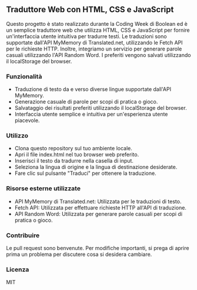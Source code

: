 ## Traduttore Web con HTML, CSS e JavaScript

Questo progetto è stato realizzato durante la Coding Week di Boolean ed è un semplice traduttore web che utilizza HTML, CSS e JavaScript per fornire un'interfaccia utente intuitiva per tradurre testi. Le traduzioni sono supportate dall'API MyMemory di Translated.net, utilizzando le Fetch API per le richieste HTTP. Inoltre, integriamo un servizio per generare parole casuali utilizzando l'API Random Word. I preferiti vengono salvati utilizzando il localStorage del browser.

### Funzionalità
- Traduzione di testo da e verso diverse lingue supportate dall'API MyMemory.
- Generazione casuale di parole per scopi di pratica o gioco.
- Salvataggio dei risultati preferiti utilizzando il localStorage del browser.
- Interfaccia utente semplice e intuitiva per un'esperienza utente piacevole.
  
### Utilizzo
- Clona questo repository sul tuo ambiente locale.
- Apri il file index.html nel tuo browser web preferito.
- Inserisci il testo da tradurre nella casella di input.
- Seleziona la lingua di origine e la lingua di destinazione desiderate.
- Fare clic sul pulsante "Traduci" per ottenere la traduzione.
  
### Risorse esterne utilizzate
- API MyMemory di Translated.net: Utilizzata per le traduzioni di testo.
- Fetch API: Utilizzata per effettuare richieste HTTP all'API di traduzione.
- API Random Word: Utilizzata per generare parole casuali per scopi di pratica o gioco.

### Contribuire

Le pull request sono benvenute. Per modifiche importanti, si prega di aprire prima un problema per discutere cosa si desidera cambiare.

### Licenza

MIT

